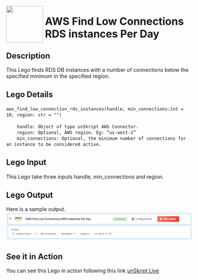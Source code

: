 [<img align="left" src="https://unskript.com/assets/favicon.png" width="100" height="100" style="padding-right: 5px">](https://unskript.com/assets/favicon.png) 
<h1>AWS Find Low Connections RDS instances Per Day</h1>

## Description
This Lego finds RDS DB instances with a number of connections below the specified minimum in the specified region.


## Lego Details

    aws_find_low_connection_rds_instances(handle, min_connections:int = 10, region: str = "")

        handle: Object of type unSkript AWS Connector.
        region: Optional, AWS region. Eg: “us-west-2”
        min_connections: Optional, the minimum number of connections for an instance to be considered active.

## Lego Input
This Lego take three inputs handle, min_connections and region.

## Lego Output
Here is a sample output.
<img src="./1.png">


## See it in Action
You can see this Lego in action following this link [unSkript Live](https://us.app.unskript.io)